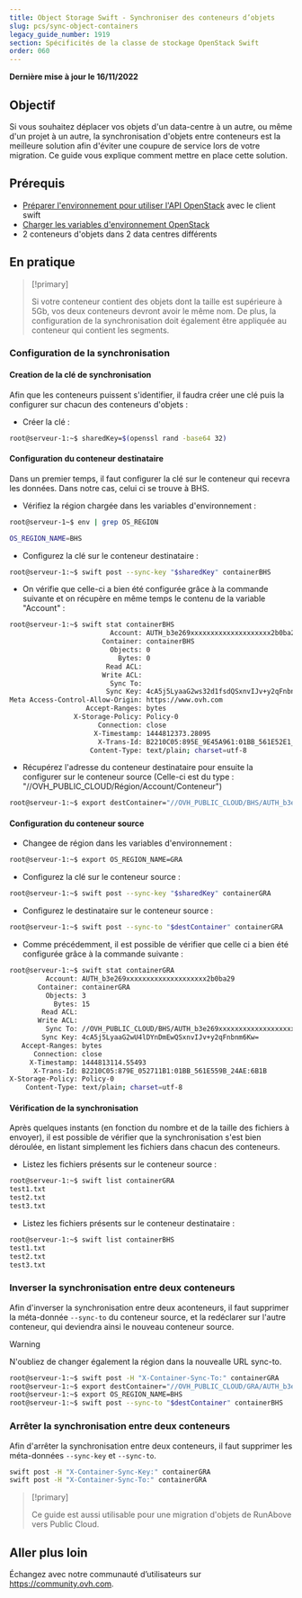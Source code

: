 ```yaml
---
title: Object Storage Swift - Synchroniser des conteneurs d’objets
slug: pcs/sync-object-containers
legacy_guide_number: 1919
section: Spécificités de la classe de stockage OpenStack Swift
order: 060
---
```


**Dernière mise à jour le 16/11/2022**

## Objectif

Si vous souhaitez déplacer vos objets d'un data-centre à un autre, ou même d'un projet à un autre, la synchronisation d'objets entre conteneurs est la meilleure solution afin d'éviter une coupure de service lors de votre migration. Ce guide vous explique comment mettre en place cette solution.

## Prérequis

- [Préparer l'environnement pour utiliser l'API OpenStack](https://docs.ovh.com/fr/public-cloud/prepare_the_environment_for_using_the_openstack_api/) avec le client swift
- [Charger les variables d'environnement OpenStack](https://docs.ovh.com/fr/public-cloud/set-openstack-environment-variables/)
- 2 conteneurs d'objets dans 2 data centres différents

## En pratique

> [!primary]
>
> Si votre conteneur contient des objets dont la taille est supérieure à 5Gb, vos deux conteneurs devront avoir le même nom. De plus, la configuration de la synchronisation doit également être appliquée au conteneur qui contient les segments.
>

### Configuration de la synchronisation

#### Creation de la clé de synchronisation

Afin que les conteneurs puissent s'identifier, il faudra créer une clé puis la configurer sur chacun des conteneurs d'objets :

- Créer la clé :


```bash
root@serveur-1:~$ sharedKey=$(openssl rand -base64 32)
```


#### Configuration du conteneur destinataire

Dans un premier temps, il faut configurer la clé sur le conteneur qui recevra les données. Dans notre cas, celui ci se trouve à BHS.

- Vérifiez la région chargée dans les variables d'environnement :

```bash
root@serveur-1~$ env | grep OS_REGION

OS_REGION_NAME=BHS
```

- Configurez la clé sur le conteneur destinataire :

```bash
root@serveur-1:~$ swift post --sync-key "$sharedKey" containerBHS
```

- On vérifie que celle-ci a bien été configurée grâce à la commande suivante et on récupère en même temps le contenu de la variable "Account" :

```bash
root@serveur-1:~$ swift stat containerBHS
                         Account: AUTH_b3e269xxxxxxxxxxxxxxxxxxxx2b0ba29
                       Container: containerBHS
                         Objects: 0
                           Bytes: 0
                        Read ACL:
                       Write ACL:
                         Sync To:
                        Sync Key: 4cA5j5LyaaG2ws32d1fsdQSxnvIJv+y2qFnbnm6Kw=
Meta Access-Control-Allow-Origin: https://www.ovh.com
                   Accept-Ranges: bytes
                X-Storage-Policy: Policy-0
                      Connection: close
                     X-Timestamp: 1444812373.28095
                      X-Trans-Id: B2210C05:895E_9E45A961:01BB_561E52E1_16A3:5298
                    Content-Type: text/plain; charset=utf-8
```

- Récupérez l'adresse du conteneur destinataire pour ensuite la configurer sur le conteneur source (Celle-ci est du type : "//OVH_PUBLIC_CLOUD/Région/Account/Conteneur")

```bash
root@serveur-1:~$ export destContainer="//OVH_PUBLIC_CLOUD/BHS/AUTH_b3e269xxxxxxxxxxxxxxxxxxxx2b0ba29/containerBHS"
```

#### Configuration du conteneur source

- Changee de région dans les variables d'environnement :

```bash
root@serveur-1:~$ export OS_REGION_NAME=GRA
```

- Configurez la clé sur le conteneur source :

```bash
root@serveur-1:~$ swift post --sync-key "$sharedKey" containerGRA
```

- Configurez le destinataire sur le conteneur source :

```bash
root@serveur-1:~$ swift post --sync-to "$destContainer" containerGRA
```

- Comme précédemment, il est possible de vérifier que celle ci a bien été configurée grâce à la commande suivante :

```bash
root@serveur-1:~$ swift stat containerGRA
         Account: AUTH_b3e269xxxxxxxxxxxxxxxxxxxx2b0ba29
       Container: containerGRA
         Objects: 3
           Bytes: 15
        Read ACL:
       Write ACL:
         Sync To: //OVH_PUBLIC_CLOUD/BHS/AUTH_b3e269xxxxxxxxxxxxxxxxxxxx2b0ba29/containerBHS
        Sync Key: 4cA5j5LyaaG2wU4lDYnDmEwQSxnvIJv+y2qFnbnm6Kw=
   Accept-Ranges: bytes
      Connection: close
     X-Timestamp: 1444813114.55493
      X-Trans-Id: B2210C05:879E_052711B1:01BB_561E559B_24AE:6B1B
X-Storage-Policy: Policy-0
    Content-Type: text/plain; charset=utf-8
```

#### Vérification de la synchronisation

Après quelques instants (en fonction du nombre et de la taille des fichiers à envoyer), il est possible de vérifier que la synchronisation s'est bien déroulée, en listant simplement les fichiers dans chacun des conteneurs.

- Listez les fichiers présents sur le conteneur source :

```bash
root@serveur-1:~$ swift list containerGRA
test1.txt
test2.txt
test3.txt
```

- Listez les fichiers présents sur le conteneur destinataire :

```bash
root@serveur-1:~$ swift list containerBHS
test1.txt
test2.txt
test3.txt
```

### Inverser la synchronisation entre deux conteneurs

Afin d'inverser la synchronisation entre deux aconteneurs, il faut supprimer la méta-donnée `--sync-to` du conteneur source, et la redéclarer sur l'autre conteneur, qui deviendra ainsi le nouveau conteneur source.

> [!warning]
>
> N'oubliez de changer également la région dans la nouvealle URL sync-to.
>

```bash
root@serveur-1:~$ swift post -H "X-Container-Sync-To:" containerGRA
root@serveur-1:~$ export destContainer="//OVH_PUBLIC_CLOUD/GRA/AUTH_b3e269xxxxxxxxxxxxxxxxxxxx2b0ba29/containerGRA"
root@serveur-1:~$ export OS_REGION_NAME=BHS
root@serveur-1:~$ swift post --sync-to "$destContainer" containerBHS
```

### Arrêter la synchronisation entre deux conteneurs

Afin d'arrêter la synchronisation entre deux conteneurs, il faut supprimer les méta-données `--sync-key` et `--sync-to`.

```bash
swift post -H "X-Container-Sync-Key:" containerGRA
swift post -H "X-Container-Sync-To:" containerGRA
```

> [!primary]
>
> Ce guide est aussi utilisable pour une migration d'objets de RunAbove vers
> Public Cloud.
>

## Aller plus loin

Échangez avec notre communauté d’utilisateurs sur <https://community.ovh.com>.

